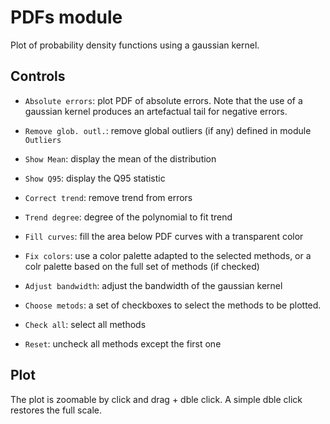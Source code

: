 # __PDFs__ module

Plot of probability density functions using a gaussian kernel.

## Controls

 
* `Absolute errors`: plot PDF of absolute errors. 
Note that the use of a gaussian kernel produces an
artefactual tail for negative errors.

* `Remove glob. outl.`: remove global outliers (if any)
  defined in module `Outliers`

* `Show Mean`: display the mean of the distribution

* `Show Q95`: display the Q95 statistic

* `Correct trend`: remove trend from errors

* `Trend degree`: degree of the polynomial to fit trend

* `Fill curves`: fill the area below PDF curves with a transparent color

* `Fix colors`: use a color palette adapted to the selected methods,
  or a colr palette based on the full set of methods (if checked)

* `Adjust bandwidth`: adjust the bandwidth of the gaussian kernel

* `Choose metods`: a set of checkboxes to select the methods to
  be plotted.
  
* `Check all`: select all methods

* `Reset`: uncheck all methods except the first one


## Plot

The plot is zoomable by click and drag + dble click.
A simple dble click restores the full scale.


